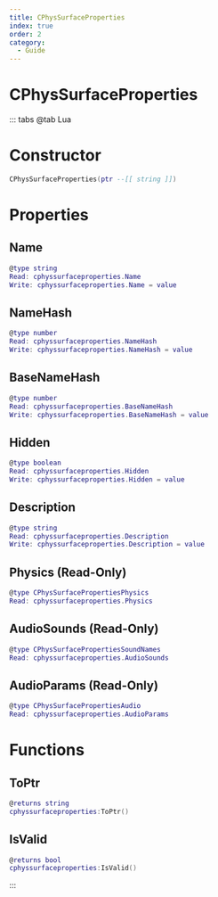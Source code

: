 ```yaml
---
title: CPhysSurfaceProperties
index: true
order: 2
category:
  - Guide
---
```


# CPhysSurfaceProperties

::: tabs
@tab Lua
# Constructor
```lua
CPhysSurfaceProperties(ptr --[[ string ]])
```
# Properties
## Name 
```lua
@type string
Read: cphyssurfaceproperties.Name
Write: cphyssurfaceproperties.Name = value
```
## NameHash 
```lua
@type number
Read: cphyssurfaceproperties.NameHash
Write: cphyssurfaceproperties.NameHash = value
```
## BaseNameHash 
```lua
@type number
Read: cphyssurfaceproperties.BaseNameHash
Write: cphyssurfaceproperties.BaseNameHash = value
```
## Hidden 
```lua
@type boolean
Read: cphyssurfaceproperties.Hidden
Write: cphyssurfaceproperties.Hidden = value
```
## Description 
```lua
@type string
Read: cphyssurfaceproperties.Description
Write: cphyssurfaceproperties.Description = value
```
## Physics (Read-Only)
```lua
@type CPhysSurfacePropertiesPhysics
Read: cphyssurfaceproperties.Physics
```
## AudioSounds (Read-Only)
```lua
@type CPhysSurfacePropertiesSoundNames
Read: cphyssurfaceproperties.AudioSounds
```
## AudioParams (Read-Only)
```lua
@type CPhysSurfacePropertiesAudio
Read: cphyssurfaceproperties.AudioParams
```
# Functions
## ToPtr
```lua
@returns string
cphyssurfaceproperties:ToPtr()
```
## IsValid
```lua
@returns bool
cphyssurfaceproperties:IsValid()
```

:::